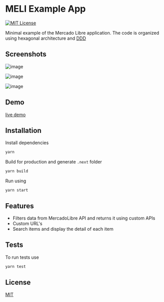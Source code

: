 # MELI Example App

[![MIT License](https://img.shields.io/badge/License-MIT-green.svg)](https://choosealicense.com/licenses/mit/)

Minimal example of the Mercado Libre application.
The code is organized using hexagonal architecture and [DDD](https://en.wikipedia.org/wiki/Domain-driven_design)

## Screenshots

![image](https://github.com/MissNalgas/meli-example/assets/59502970/365114df-8220-4102-b892-ccc39952ba99)

![image](https://github.com/MissNalgas/meli-example/assets/59502970/6f12c6d0-6745-444a-bca1-c7fcbfb84557)

![image](https://github.com/MissNalgas/meli-example/assets/59502970/a1ec27f1-ae3b-416f-8a7b-c859551813ab)

## Demo

[live demo](https://meli.mssnapps.com/)

## Installation

Install dependencies

```bash
yarn
```

Build for production and generate `.next` folder

```bash
yarn build
```

Run using

```
yarn start
```

## Features

- Filters data from MercadoLibre API and returns it using custom APIs
- Custom URL's
- Search items and display the detail of each item

## Tests

To run tests use
```bash
yarn test
```


## License

[MIT](https://choosealicense.com/licenses/mit/)
